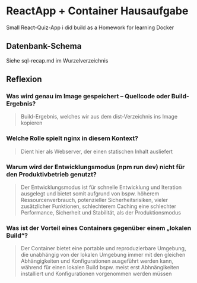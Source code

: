 # ReactApp + Container Hausaufgabe

Small React-Quiz-App i did build as a Homework for learning Docker

## **Datenbank-Schema**

Siehe sql-recap.md im Wurzelverzeichnis

## **Reflexion**

### **Was wird genau im Image gespeichert – Quellcode oder Build-Ergebnis?**

> Build-Ergebnis, welches wir aus dem dist-Verzeichnis ins Image kopieren


### **Welche Rolle spielt nginx in diesem Kontext?**

> Dient hier als Webserver, der einen statischen Inhalt ausliefert


### **Warum wird der Entwicklungsmodus (npm run dev) nicht für den Produktivbetrieb genutzt?**

> Der Entwicklungsmodus ist für schnelle Entwicklung und Iteration ausgelegt und bietet somit aufgrund von bspw. höherem Ressourcenverbrauch, potenzieller Sicherheitsrisiken, vieler zusätzlicher Funktionen, schlechterem Caching eine schlechter Performance, Sicherheit und Stabilität, als der Produktionsmodus


### **Was ist der Vorteil eines Containers gegenüber einem „lokalen Build“?**

> Der Container bietet eine portable und reproduzierbare Umgebung, die unabhängig von der lokalen Umgebung immer mit den gleichen Abhängigkeiten und Konfigurationen ausgeführt werden kann, während für einen lokalen Build bspw. meist erst Abhnängikeiten installiert und Konfigurationen vorgenommen werden müssen